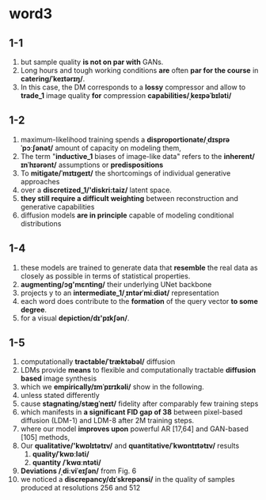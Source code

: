 # word3

## 1-1

1. but sample quality **is not on par with** GANs.
2. Long hours and tough working conditions **are** often **par for the course** in **catering/ˈkeɪtərɪŋ/**.
3. In this case, the DM corresponds to a **lossy** compressor and allow to **trade_1** image quality **for** compression **capabilities/ˌkeɪpəˈbɪləti/**

## 1-2

1. maximum-likelihood training spends a **disproportionate/ˌdɪsprəˈpɔːʃənət/** amount of capacity on modeling them,
2. The term "**inductive_1** biases of image-like data" refers to the **inherent/ɪnˈhɪərənt/** assumptions or **predispositions**
3. To **mitigate/ˈmɪtɪɡeɪt/** the shortcomings of individual generative approaches
4. over a **discretized_1/'diskri:taiz/** latent space.
5. **they still require a difficult weighting** between reconstruction and generative capabilities
6. diffusion models **are in principle** capable of modeling conditional distributions

## 1-4

1. these models are trained to generate data that **resemble** the real data as closely as possible in terms of statistical properties.
2. **augmenting/ɔg'mɛnting/** their underlying UNet backbone
3. projects y to an **intermediate_1/ˌɪntərˈmiːdiət/** representation
4. each word does contribute to the **formation** of the query vector **to some degree**.
5. for a visual **depiction/dɪ'pɪkʃən/**.

## 1-5

1. computationally **tractable/ˈtræktəbəl/** diffusion
2. LDMs provide **means** to flexible and computationally tractable **diffusion based** image synthesis
3. which we **empirically/ɪmˈpɪrɪkəli/** show in the following.
4. unless stated differently
5. cause **stagnating/stæɡˈneɪt/** fidelity after comparably few training steps
6. which manifests in **a significant FID gap of 38** between pixel-based diffusion (LDM-1) and LDM-8 after 2M training steps.
7. where our model **improves upon** powerful AR [17,64] and GAN-based [105] methods,
8. Our **qualitative/'kwɒlɪtətɪv/** and **quantitative/ˈkwɒntɪtətɪv/** results
   1. **quality/ˈkwɒːləti/**
   2. **quantity /ˈkwɑːntəti/**
9.  **Deviations /ˌdiːviˈeɪʃən/** from Fig. 6
10. we noticed a **discrepancy/dɪˈskrepənsi/** in the quality of samples produced at resolutions 256 and 512
